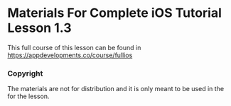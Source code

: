 # Materials For Complete iOS Tutorial Lesson 1.3
This full course of this lesson can be found in https://appdevelopments.co/course/fullios

### Copyright
The materials are not for distribution and it is only meant to be used in the for the lesson.
